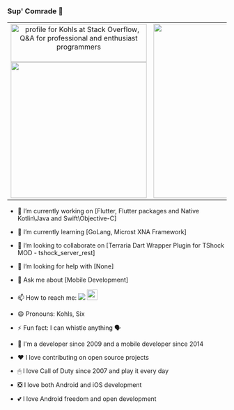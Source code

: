 ### Sup' Comrade 👋

<table>
        <tr>
                <td align="center">
                        <a href="https://stackoverflow.com/users/3182210/kohls"><img src="https://stackoverflow.com/users/flair/3182210.png?theme=dark" width="312px" height="87px" alt="profile for Kohls at Stack Overflow, Q&amp;A for professional and enthusiast programmers" title="profile for Kohls at Stack Overflow, Q&amp;A for professional and enthusiast programmers"></a>
                        <img align="center" src="https://github-readme-stats.vercel.app/api/top-langs/?username=KohlsAdrian&hide=html&layout=compact&&bg_color=30,e96443,904e95&title_color=fff&text_color=fff" width="312px">
                </td>
                <td align="center">
                        <img align="center" src="https://github-readme-stats.vercel.app/api/wakatime?username=KohlsAdrian" width="400px">
                </td>
        </tr>
</table>

- 🔭 I’m currently working on [Flutter, Flutter packages and Native Kotlin\Java and Swift\Objective-C]
- 🌱 I’m currently learning [GoLang, Microst XNA Framework]
- 👯 I’m looking to collaborate on [Terraria Dart Wrapper Plugin for TShock MOD - tshock_server_rest]
- 🤔 I’m looking for help with [None]
- 💬 Ask me about [Mobile Development]
- 📫 How to reach me: <a href="http://linkedin.com/in/adriankohls/"><img src="https://github.com/paulrobertlloyd/socialmediaicons/blob/main/linkedin-24x24.png"></img></a> <a href="https://pub.dev/publishers/adriankohls.app/packages"><img src="https://avatars.githubusercontent.com/u/1609975?s=200&v=4" width="24"></img></a> 
- 😄 Pronouns: Kohls, Six
- ⚡ Fun fact: I can whistle anything 🗣

- 🤖 I'm a developer since 2009 and a mobile developer since 2014
- ❤️ I love contributing on open source projects
- 🖱 I love Call of Duty since 2007 and play it every day
- ❎ I love both Android and iOS development
- 💕 I love Android freedom and open development
